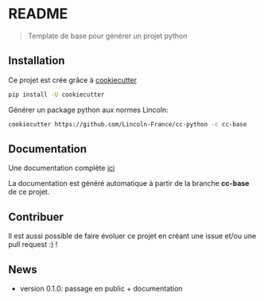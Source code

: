 README
======

> Template de base pour générer un projet python

## Installation

Ce projet est crée grâce à [cookiecutter](https://cookiecutter.readthedocs.io/en/latest/)

```bash
pip install -U cookiecutter
```

Générer un package python aux normes Lincoln:

```bash
cookiecutter https://github.com/Lincoln-France/cc-python -c cc-base
```


## Documentation

Une documentation complète [ici](https://lincoln-france.github.io/cc-python)

La documentation est généré automatique à partir de la branche **cc-base** de ce projet.

## Contribuer

Il est aussi possible de faire évoluer ce projet en créant une issue et/ou une pull request :) !

## News

* version 0.1.0: passage en public + documentation


